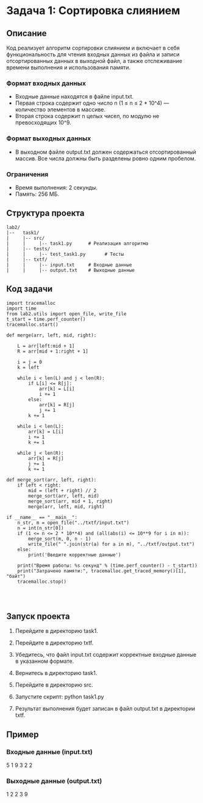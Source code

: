 # Задача 1: Сортировка слиянием

## Описание

Код реализует алгоритм сортировки слиянием и включает в себя функциональность для чтения входных данных из файла и записи отсортированных данных в выходной файл, а также отслеживание времени выполнения и использования памяти.
### Формат входных данных
- Входные данные находятся в файле input.txt.
- Первая строка содержит одно число n (1 ≤ n ≤ 2 * 10^4) — количество элементов в массиве.
- Вторая строка содержит n целых чисел, по модулю не превосходящих 10^9.

### Формат выходных данных
- В выходном файле output.txt должен содержаться отсортированный массив. Все числа должны быть разделены ровно одним пробелом.

### Ограничения
- Время выполнения: 2 секунды.
- Память: 256 МБ.

## Структура проекта
```
lab2/
|--   task1/
|     |-- src/
|     |     |-- task1.py      # Реализация алгоритма
|     |-- tests/
|     |     |-- test_task1.py       # Тесты
|     |-- txtf/
|     |     |-- input.txt     # Входные данные
|     |     |-- output.txt    # Выходные данные
```
## Код задачи
```
import tracemalloc
import time
from lab2.utils import open_file, write_file
t_start = time.perf_counter()
tracemalloc.start()

def merge(arr, left, mid, right):

    L = arr[left:mid + 1]
    R = arr[mid + 1:right + 1]

    i = j = 0
    k = left

    while i < len(L) and j < len(R):
        if L[i] <= R[j]:
            arr[k] = L[i]
            i += 1
        else:
            arr[k] = R[j]
            j += 1
        k += 1

    while i < len(L):
        arr[k] = L[i]
        i += 1
        k += 1

    while j < len(R):
        arr[k] = R[j]
        j += 1
        k += 1

def merge_sort(arr, left, right):
    if left < right:
        mid = (left + right) // 2
        merge_sort(arr, left, mid)
        merge_sort(arr, mid + 1, right)
        merge(arr, left, mid, right)

if __name__ == "__main__":
    n_str, m = open_file("../txtf/input.txt")
    n = int(n_str[0])
    if (1 <= n <= 2 * 10**4) and (all(abs(i) <= 10**9 for i in m)):
        merge_sort(m, 0, n - 1)
        write_file(" ".join(str(a) for a in m), "../txtf/output.txt")
    else:
        print('Введите корректные данные')

    print("Время работы: %s секунд" % (time.perf_counter() - t_start))
    print("Затрачено памяти:", tracemalloc.get_traced_memory()[1], "байт")
    tracemalloc.stop()




```
## Запуск проекта

1. Перейдите в директорию task1.
2. Перейдите в директорию txtf.
3. Убедитесь, что файл input.txt содержит корректные входные данные в указанном формате.
4. Вернитесь в директорию task1.
5. Перейдите в директорию src.
6. Запустите скрипт:
      python task1.py
   
7. Результат выполнения будет записан в файл output.txt в директории txtf.

## Пример

### Входные данные (input.txt)
5
1 9 3 2 2

### Выходные данные (output.txt)
1 2 2 3 9
